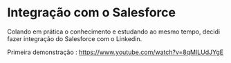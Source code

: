 # Integração com o Salesforce

Colando em prática o conhecimento  e estudando ao mesmo tempo, decidi fazer integração do Salesforce com o Linkedin. 

Primeira demonstração : https://www.youtube.com/watch?v=8qMILUdJYgE 

